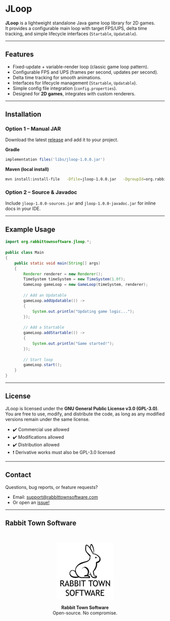 ﻿# JLoop

**JLoop** is a lightweight standalone Java game loop library for 2D games.  
It provides a configurable main loop with target FPS/UPS, delta time tracking, and simple lifecycle interfaces (`Startable`, `Updatable`).

---

## Features

- Fixed-update + variable-render loop (classic game loop pattern).
- Configurable FPS and UPS (frames per second, updates per second).
- Delta time tracking for smooth animations. 
- Interfaces for lifecycle management (`Startable`, `Updatable`).
- Simple config file integration (`config.properties`).
- Designed for **2D games**, integrates with custom renderers.

---

## Installation

### Option 1 – Manual JAR
Download the latest [release](https://github.com/Rabbit-Town-Software/jloop/releases) and add it to your project.

**Gradle**
```gradle
implementation files('libs/jloop-1.0.0.jar')
```

**Maven (local install)**
```bash
mvn install:install-file   -Dfile=jloop-1.0.0.jar   -DgroupId=org.rabbittownsoftware   -DartifactId=jloop   -Dversion=1.0.0   -Dpackaging=jar
```

### Option 2 – Source & Javadoc
Include `jloop-1.0.0-sources.jar` and `jloop-1.0.0-javadoc.jar` for inline docs in your IDE.

---

## Example Usage

```java
import org.rabbittownsoftware.jloop.*;

public class Main 
{
    public static void main(String[] args) 
    {
        Renderer renderer = new Renderer();
        TimeSystem timeSystem = new TimeSystem(1.0f);
        GameLoop gameLoop = new GameLoop(timeSystem, renderer);

        // Add an Updatable
        gameLoop.addUpdatable(() -> 
        {
            System.out.println("Updating game logic...");
        });

        // Add a Startable
        gameLoop.addStartable(() -> 
        {
            System.out.println("Game started!");
        });

        // Start loop
        gameLoop.start();
    }
}
```

---
## License

JLoop is licensed under the **GNU General Public License v3.0 (GPL-3.0)**.  
You are free to use, modify, and distribute the code, as long as any modified versions remain under the same license.

- ✔️ Commercial use allowed
- ✔️ Modifications allowed
- ✔️ Distribution allowed
- ❗ Derivative works must also be GPL-3.0 licensed

---

## Contact

Questions, bug reports, or feature requests?
- Email: [support@rabbittownsoftware.com](mailto:support@rabbittownsoftware.com)
- Or open an [issue!](https://github.com/Rabbit-Town-Software/jloop/issues/new)

---


## Rabbit Town Software

<br/>

<p align="center">
  <img src="https://github.com/Rabbit-Town-Software/misa-engine/blob/eb3aa63bad02385d2af4b7b130d1bde70e2a2715/assets/rabbittownlogo.jpg?raw=true" alt="Rabbit Town Software Logo" width="180"/>
</p>

<p align="center">
  <strong>Rabbit Town Software</strong><br/>
  Open-source. No compromise.
</p>
